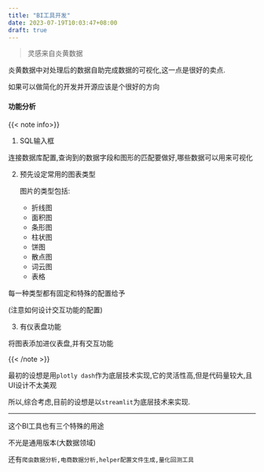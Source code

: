 ```yaml
---
title: "BI工具开发"
date: 2023-07-19T10:03:47+08:00
draft: true
---
```


> 灵感来自炎黄数据

炎黄数据中对处理后的数据自助完成数据的可视化,这一点是很好的卖点.

如果可以做简化的开发并开源应该是个很好的方向

#### 功能分析

{{< note info>}}

1. SQL输入框

连接数据库配置,查询到的数据字段和图形的匹配要做好,哪些数据可以用来可视化

2. 预先设定常用的图表类型

    图片的类型包括: 

    - 折线图
    - 面积图
    - 条形图
    - 柱状图
    - 饼图
    - 散点图
    - 词云图
    - 表格

每一种类型都有固定和特殊的配置给予

(注意如何设计交互功能的配置)

3. 有仪表盘功能

将图表添加进仪表盘,并有交互功能

{{< /note >}}


最初的设想是用`plotly dash`作为底层技术实现,它的灵活性高,但是代码量较大,且UI设计不太美观

所以,综合考虑,目前的设想是以`streamlit`为底层技术来实现.

---

这个BI工具也有三个特殊的用途

不光是通用版本(大数据领域)

还有`爬虫数据分析,电商数据分析,helper配置文件生成,量化回测工具`

